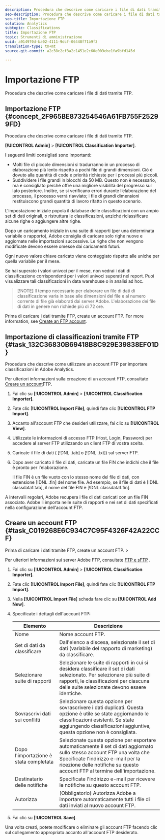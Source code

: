 ```yaml
---
description: Procedura che descrive come caricare i file di dati tramite FTP.
seo-description: Procedura che descrive come caricare i file di dati tramite FTP.
seo-title: Importazione FTP
solution: Analytics
subtopic: Classifications
title: Importazione FTP
topic: Strumenti di amministrazione
uuid: a914970d-ba02-4111-9dcf-06448f71b9f3
translation-type: tm+mt
source-git-commit: a2c38c2cf3a2c1451e2c60e003ebe1fa9bfd145d

---
```



# Importazione FTP

Procedura che descrive come caricare i file di dati tramite FTP.

## Importazione FTP {#concept_2F965BE873254546A61FB755F25299FD}

Procedura che descrive come caricare i file di dati tramite FTP.

**[!UICONTROL Admin]** &gt; **[!UICONTROL Classification Importer]**.

I seguenti limiti consigliati sono importanti:

* Molti file di piccole dimensioni si tradurranno in un processo di elaborazione più lento rispetto a pochi file di grandi dimensioni. Ciò è dovuto alla quantità di code e priorità richieste per i processi più piccoli.
* Suddividere i file grandi in blocchi da 50 MB. Questo non è necessario, ma è consigliato perché offre una migliore visibilità del progresso sul lato posteriore. Inoltre, se si verificano errori durante l’elaborazione del processo, il processo verrà riavviato; i file di grandi dimensioni restituiscono grandi quantità di lavoro rifatto in questo scenario.

L'impostazione iniziale popola il database delle classificazioni con un ampio set di dati originali, o ristruttura le classificazioni, anziché riclassificare alcune righe o aggiungere altre righe.

Dopo un caricamento iniziale in una suite di rapporti (per una determinata variabile o rapporto), Adobe consiglia di caricare solo righe nuove e aggiornate nelle importazioni successive. Le righe che non vengono modificate devono essere omesse dai caricamenti futuri.

Ogni nuovo valore chiave caricato viene conteggiato rispetto alle uniche per quella variabile per il mese.

Se hai superato i valori univoci per il mese, non vedrai i dati di classificazione corrispondenti per i valori univoci superati nel report. Puoi visualizzare tali classificazioni in data warehouse o in analisi ad hoc.

> [!NOTE] Il tempo necessario per elaborare un file di dati di classificazione varia in base alle dimensioni del file e al numero corrente di file già elaborati dai server Adobe. L'elaborazione dei file di dati in genere non richiede più di 72 ore.

Prima di caricare i dati tramite FTP, create un account FTP. For more information, see [Create an FTP account](../../../components/c-classifications2/c-classifications-importer/c-uploading-saint-data-files-via-ftp.md#task_C019268E6C934C7C95F4326F42A22CCF).

## Importazione di classificazioni tramite FTP {#task_132C36830B69418B8C929E39838EF01D}

<!-- 

t_upload_a_saint_data_file_via_ftp.xml

 -->

Procedura che descrive come utilizzare un account FTP per importare classificazioni in Adobe Analytics.

Per ulteriori informazioni sulla creazione di un account FTP, consultate [Creare un account](../../../components/c-classifications2/c-classifications-importer/c-uploading-saint-data-files-via-ftp.md#task_C019268E6C934C7C95F4326F42A22CCF)FTP.

1. Fai clic su **[!UICONTROL Admin]** &gt; **[!UICONTROL Classification Importer]**.
1. Fate clic **[!UICONTROL Import File]**, quindi fate clic **[!UICONTROL FTP Import]**.
1. Accanto all'account FTP che desideri utilizzare, fai clic su **[!UICONTROL View]**.
1. Utilizzate le informazioni di accesso FTP (Host, Login, Password) per accedere al server FTP utilizzando un client FTP di vostra scelta.
1. Caricate il file di dati ( [!DNL .tab] o [!DNL .txt]) sul server FTP.
1. Dopo aver caricato il file di dati, caricate un file FIN che indichi che il file è pronto per l'elaborazione.

   Il file FIN è un file vuoto con lo stesso nome del file di dati, con estensione [!DNL .fin] del nome file. Ad esempio, se il file di dati è [!DNL classdata1.tab], il nome del file FIN è [!DNL classdata1.fin].

A intervalli regolari, Adobe recupera i file di dati caricati con un file FIN associato. Adobe li importa nelle suite di rapporti e nei set di dati specificati nella configurazione dell'account FTP.

## Creare un account FTP {#task_C019268E6C934C7C95F4326F42A22CCF}

Prima di caricare i dati tramite FTP, create un account FTP. &gt;

<!-- 

t_create_an_ftp_account.xml

 -->

Per ulteriori informazioni sui server Adobe FTP, consultate [FTP e sFTP](https://marketing.adobe.com/resources/help/en_US/whitepapers/ftp/) .

1. Fai clic su **[!UICONTROL Admin]** &gt; **[!UICONTROL Classification Importer]**.
1. Fate clic **[!UICONTROL Import File]**, quindi fate clic **[!UICONTROL FTP Import]**.
1. Nella **[!UICONTROL Import File]** scheda fare clic su **[!UICONTROL Add New]**.
1. Specificate i dettagli dell'account FTP:

   | Elemento | Descrizione |
   |---|---|
   | Nome | Nome account FTP. |
   | Set di dati da classificare | Dall'elenco a discesa, selezionate il set di dati (variabile del rapporto di marketing) da classificare. |
   | Selezionare suite di rapporti | Selezionare le suite di rapporti in cui si desidera classificare il set di dati selezionato. Per selezionare più suite di rapporti, le classificazioni per ciascuna delle suite selezionate devono essere identiche. |
   | Sovrascrivi dati sui conflitti | Selezionare questa opzione per sovrascrivere i dati duplicati. Questa opzione è utile se state aggiornando le classificazioni esistenti. Se state aggiungendo classificazioni aggiuntive, questa opzione non è consigliata. |
   | Dopo l'importazione è stata completata | Selezionate questa opzione per esportare automaticamente il set di dati aggiornato sullo stesso account FTP una volta che Specificate l'indirizzo e-mail per la ricezione delle notifiche su questo account FTP al termine dell'importazione. |
   | Destinatario delle notifiche | Specificate l'indirizzo e-mail per ricevere le notifiche su questo account FTP. |
   | Autorizza | (Obbligatorio) Autorizza Adobe a importare automaticamente tutti i file di dati inviati al nuovo account FTP. |

1. Fai clic su **[!UICONTROL Save]**.

Una volta creati, potete modificare o eliminare gli account FTP facendo clic sul collegamento appropriato accanto all'account FTP desiderato.
